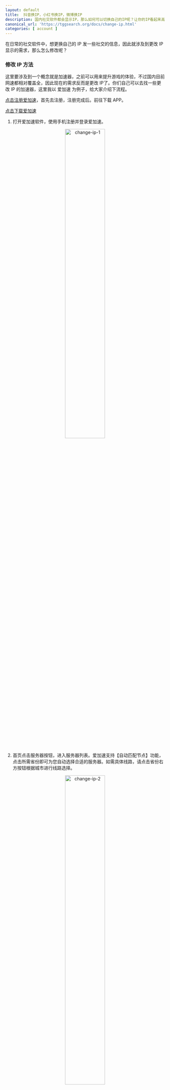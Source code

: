 ```yaml
---
layout: default
title:  抖音换IP，小红书换IP，微博换IP
description: 国内社交软件都会显示IP，那么如何可以切换自己的IP呢？让你的IP看起来高大上或者自动切换位置呢？今天就教大家使用换IP的方法。
canonical_url: 'https://tggsearch.org/docs/change-ip.html'
categories: [ account ]
---
```

在日常的社交软件中，想更换自己的 IP 发一些社交的信息，因此就涉及到更改 IP 显示的需求，那么怎么修改呢？

### 修改 IP 方法
这里要涉及到一个概念就是加速器，之前可以用来提升游戏的体验，不过国内目前网速都相对覆盖全，因此现在的需求反而是更改 IP了。你们自己可以去找一些更改 IP 的加速器，这里我以 爱加速 为例子，给大家介绍下流程。

[点击注册爱加速](./302.html?target=https://www.91ajs.com/User/Register?InvitationCode=2937257669)，首先去注册，注册完成后。前往下载 APP。

[点击下载爱加速](./302.html?target=https://www.91ajs.com/download)

1. 打开爱加速软件，使用手机注册并登录爱加速。

<div align=center>
    <img alt="change-ip-1" src="https://cdn.jsdelivr.net/gh/tggsearch/tggsearch.github.io/assets/img/change-ip-1.webp" class="page-img" width="50%"/>
</div>

2. 首页点击服务器按钮，进入服务器列表。爱加速支持【自动匹配节点】功能，点击所需省份即可为您自动选择合适的服务器。如需具体线路，请点击省份右方按钮根据城市进行线路选择。

<div align=center>
    <img alt="change-ip-2" src="https://cdn.jsdelivr.net/gh/tggsearch/tggsearch.github.io/assets/img/change-ip-2.webp" class="page-img" width="50%"/>
</div>

3. 在连接服务器情况下，如果需要连接其他服务器，需要先断开当前连接的服务器再进入服务器列表重新选择连接。

<div align=center>
    <img alt="change-ip-3" src="https://cdn.jsdelivr.net/gh/tggsearch/tggsearch.github.io/assets/img/change-ip-3.webp" class="page-img" width="50%"/>
</div>

以上开启后就可以正常的切换 IP 了，这时候你打开其他社交软件，就可以看到新的 IP 位置了。

当然上面只是一种，还有很多这类的加速器，因为涉及到收费，刚开始免费3天，因此这里大家根据自己的需求去寻找。可以找一些免费的，收费的很多人还是抗拒的。
